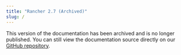 ```yaml
---
title: "Rancher 2.7 (Archived)"
slug: /
---
```


<head>
  <link rel="canonical" href="https://ranchermanager.docs.rancher.com/zh/"/>
</head>

This version of the documentation has been archived and is no longer published. You can still view the documentation source directly on our [GitHub repository](https://github.com/rancher/rancher-docs/tree/main/archived_docs/en/version-2.7).
